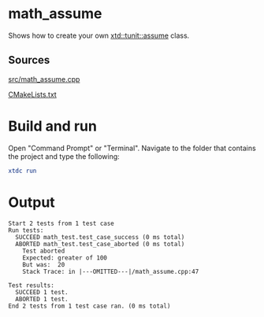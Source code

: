 # math_assume

Shows how to create your own [xtd::tunit::assume](https://gammasoft71.github.io/xtd/reference_guides/latest/classxtd_1_1tunit_1_1assume.html) class.

## Sources

[src/math_assume.cpp](src/math_assume.cpp)

[CMakeLists.txt](CMakeLists.txt)

# Build and run

Open "Command Prompt" or "Terminal". Navigate to the folder that contains the project and type the following:

```cmake
xtdc run
```

# Output

```
Start 2 tests from 1 test case
Run tests:
  SUCCEED math_test.test_case_success (0 ms total)
  ABORTED math_test.test_case_aborted (0 ms total)
    Test aborted
    Expected: greater of 100
    But was:  20
    Stack Trace: in |---OMITTED---|/math_assume.cpp:47

Test results:
  SUCCEED 1 test.
  ABORTED 1 test.
End 2 tests from 1 test case ran. (0 ms total)
```
